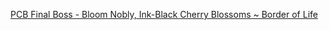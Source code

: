 [PCB Final Boss - Bloom Nobly, Ink-Black Cherry Blossoms ~ Border of Life](https://www.youtube.com/watch?v=DLGW4-pgGXc)